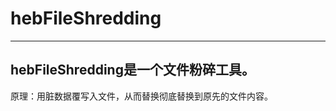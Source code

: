 # hebFileShredding

-----------------------------

## hebFileShredding是一个文件粉碎工具。

原理：用脏数据覆写入文件，从而替换彻底替换到原先的文件内容。

